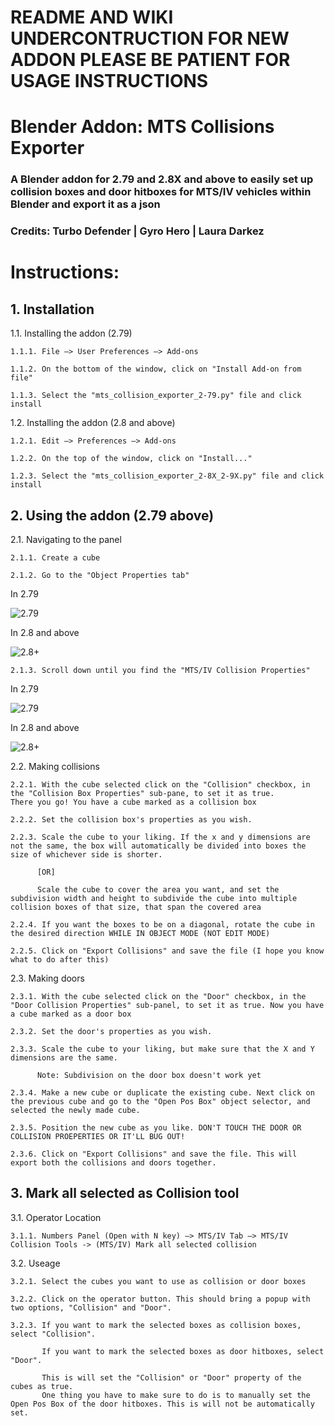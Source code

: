 # README AND WIKI UNDERCONTRUCTION FOR NEW ADDON PLEASE BE PATIENT FOR USAGE INSTRUCTIONS

# Blender Addon: MTS Collisions Exporter

### A Blender addon for 2.79 and 2.8X and above to easily set up collision boxes and door hitboxes for MTS/IV vehicles within Blender and export it as a json

### Credits: Turbo Defender | Gyro Hero | Laura Darkez

# Instructions:

## 1. Installation
  
  1.1. Installing the addon (2.79)
  
    1.1.1. File —> User Preferences —> Add-ons
    
    1.1.2. On the bottom of the window, click on "Install Add-on from file"
    
    1.1.3. Select the "mts_collision_exporter_2-79.py" file and click install

  1.2. Installing the addon (2.8 and above)
  
    1.2.1. Edit —> Preferences —> Add-ons

    1.2.2. On the top of the window, click on "Install..."
    
    1.2.3. Select the "mts_collision_exporter_2-8X_2-9X.py" file and click install
  
## 2. Using the addon (2.79 above)
  
  2.1. Navigating to the panel
    
    2.1.1. Create a cube
    
    2.1.2. Go to the "Object Properties tab"
      
   In 2.79
      
   ![2.79](https://i.imgur.com/mhNyV1f.png)
      
   In 2.8 and above
      
   ![2.8+](https://i.imgur.com/aP8EOoi.png)
  
    2.1.3. Scroll down until you find the "MTS/IV Collision Properties"
   
   In 2.79
      
   ![2.79](https://i.imgur.com/oPdoLJw.png)
      
   In 2.8 and above
      
   ![2.8+](https://i.imgur.com/DAakV2Y.png)
   
  2.2. Making collisions
    
    2.2.1. With the cube selected click on the "Collision" checkbox, in the "Collision Box Properties" sub-pane, to set it as true. 
    There you go! You have a cube marked as a collision box
    
    2.2.2. Set the collision box's properties as you wish.
    
    2.2.3. Scale the cube to your liking. If the x and y dimensions are not the same, the box will automatically be divided into boxes the size of whichever side is shorter.
    
          [OR]
          
          Scale the cube to cover the area you want, and set the subdivision width and height to subdivide the cube into multiple collision boxes of that size, that span the covered area
    
    2.2.4. If you want the boxes to be on a diagonal, rotate the cube in the desired direction WHILE IN OBJECT MODE (NOT EDIT MODE)
    
    2.2.5. Click on "Export Collisions" and save the file (I hope you know what to do after this)
    
  2.3. Making doors
  
    2.3.1. With the cube selected click on the "Door" checkbox, in the "Door Collision Properties" sub-panel, to set it as true. Now you have a cube marked as a door box
    
    2.3.2. Set the door's properties as you wish.
    
    2.3.3. Scale the cube to your liking, but make sure that the X and Y dimensions are the same.
          
          Note: Subdivision on the door box doesn't work yet
          
    2.3.4. Make a new cube or duplicate the existing cube. Next click on the previous cube and go to the "Open Pos Box" object selector, and selected the newly made cube.
    
    2.3.5. Position the new cube as you like. DON'T TOUCH THE DOOR OR COLLISION PROEPERTIES OR IT'LL BUG OUT!
    
    2.3.6. Click on "Export Collisions" and save the file. This will export both the collisions and doors together.
    
## 3. Mark all selected as Collision tool
  
  3.1. Operator Location
  
    3.1.1. Numbers Panel (Open with N key) –> MTS/IV Tab –> MTS/IV Collision Tools -> (MTS/IV) Mark all selected collision
    
  3.2. Useage
    
    3.2.1. Select the cubes you want to use as collision or door boxes
    
    3.2.2. Click on the operator button. This should bring a popup with two options, "Collision" and "Door".
    
    3.2.3. If you want to mark the selected boxes as collision boxes, select "Collision".
           
           If you want to mark the selected boxes as door hitboxes, select "Door". 
           
           This is will set the "Collision" or "Door" property of the cubes as true.
           One thing you have to make sure to do is to manually set the Open Pos Box of the door hitboxes. This is will not be automatically set.
